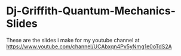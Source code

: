 # Dj-Griffith-Quantum-Mechanics-Slides
These are the slides i make for my youtube channel at https://www.youtube.com/channel/UCAbxqn4Pv5yNmg1e0oTdS2A
